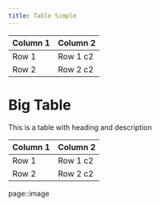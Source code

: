 ```yaml
---
title: Table Simple
---
```

| Column 1 | Column 2 |
|----------|----------|
| Row 1    | Row 1 c2    |
| Row 2    | Row 2 c2   |

# Big Table

This is a table with heading and description

| Column 1 | Column 2 |
|----------|----------|
| Row 1    | Row 1 c2    |
| Row 2    | Row 2 c2   |

page::image
